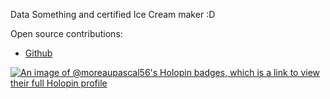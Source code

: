 Data Something and certified Ice Cream maker :D 

Open source contributions: 
- [Github](https://github.com/search?q=author%3Amoreaupascal56&type=pullrequests&p=1)


[![An image of @moreaupascal56's Holopin badges, which is a link to view their full Holopin profile](https://holopin.me/moreaupascal56)](https://holopin.io/@moreaupascal56)
